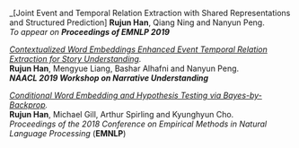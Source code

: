 _[Joint Event and Temporal Relation Extraction with Shared Representations and Structured Prediction]
**Rujun Han**, Qiang Ning and Nanyun Peng. <br/>
_To appear on **Proceedings of EMNLP 2019**_

_[Contextualized Word Embeddings Enhanced Event Temporal Relation Extraction for Story Understanding](https://arxiv.org/abs/1904.11942)._ <br/>
**Rujun Han**, Mengyue Liang, Bashar Alhafni and Nanyun Peng. <br/>
_**NAACL 2019 Workshop on Narrative Understanding**_

_[Conditional Word Embedding and Hypothesis Testing via Bayes-by-Backprop](http://aclweb.org/anthology/D18-1527)._ <br/>
**Rujun Han**, Michael Gill, Arthur Spirling and Kyunghyun Cho. <br/>
_Proceedings of the 2018 Conference on Empirical Methods in Natural Language Processing_ (**EMNLP**)
